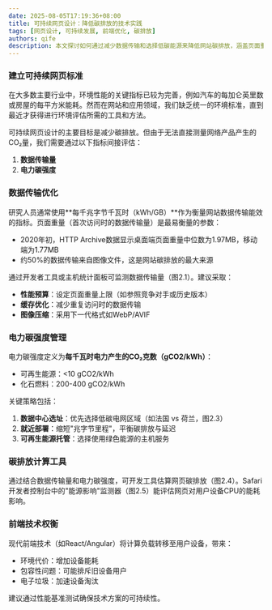 ```yaml
---
date: 2025-08-05T17:19:36+08:00
title: 可持续网页设计：降低碳排放的技术实践
tags: [网页设计, 可持续发展, 前端优化, 碳排放]
authors: qife
description: 本文探讨如何通过减少数据传输和选择低碳能源来降低网站碳排放，涵盖页面重量预算、能源强度计算等技术方案，为构建环保型网络产品提供实践指南。
---
```


### 建立可持续网页标准
在大多数主要行业中，环境性能的关键指标已较为完善，例如汽车的每加仑英里数或房屋的每平方米能耗。然而在网站和应用领域，我们缺乏统一的环境标准，直到最近才获得进行环境评估所需的工具和方法。

可持续网页设计的主要目标是减少碳排放。但由于无法直接测量网络产品产生的CO₂量，我们需要通过以下指标间接评估：
1. **数据传输量**
2. **电力碳强度**

### 数据传输优化
研究人员通常使用**每千兆字节千瓦时（kWh/GB）**作为衡量网站数据传输能效的指标。页面重量（首次访问时的数据传输量）是最易衡量的参数：
- 2020年初，HTTP Archive数据显示桌面端页面重量中位数为1.97MB，移动端为1.77MB
- 约50%的数据传输来自图像文件，这是网站碳排放的最大来源

通过开发者工具或主机统计面板可监测数据传输量（图2.1）。建议采取：
- **性能预算**：设定页面重量上限（如参照竞争对手或历史版本）
- **缓存优化**：减少重复访问时的数据传输
- **图像压缩**：采用下一代格式如WebP/AVIF

### 电力碳强度管理
电力碳强度定义为**每千瓦时电力产生的CO₂克数（gCO2/kWh）**：
- 可再生能源：<10 gCO2/kWh
- 化石燃料：200-400 gCO2/kWh

关键策略包括：
1. **数据中心选址**：优先选择低碳电网区域（如法国 vs 荷兰，图2.3）
2. **就近部署**：缩短"兆字节里程"，平衡碳排放与延迟
3. **可再生能源托管**：选择使用绿色能源的主机服务

### 碳排放计算工具
通过结合数据传输量和电力碳强度，可开发工具估算网页碳排放（图2.4）。Safari开发者控制台中的"能源影响"监测器（图2.5）能评估网页对用户设备CPU的能耗影响。

### 前端技术权衡
现代前端技术（如React/Angular）将计算负载转移至用户设备，带来：
- 环境代价：增加设备能耗
- 包容性问题：可能排斥旧设备用户
- 电子垃圾：加速设备淘汰

建议通过性能基准测试确保技术方案的可持续性。

